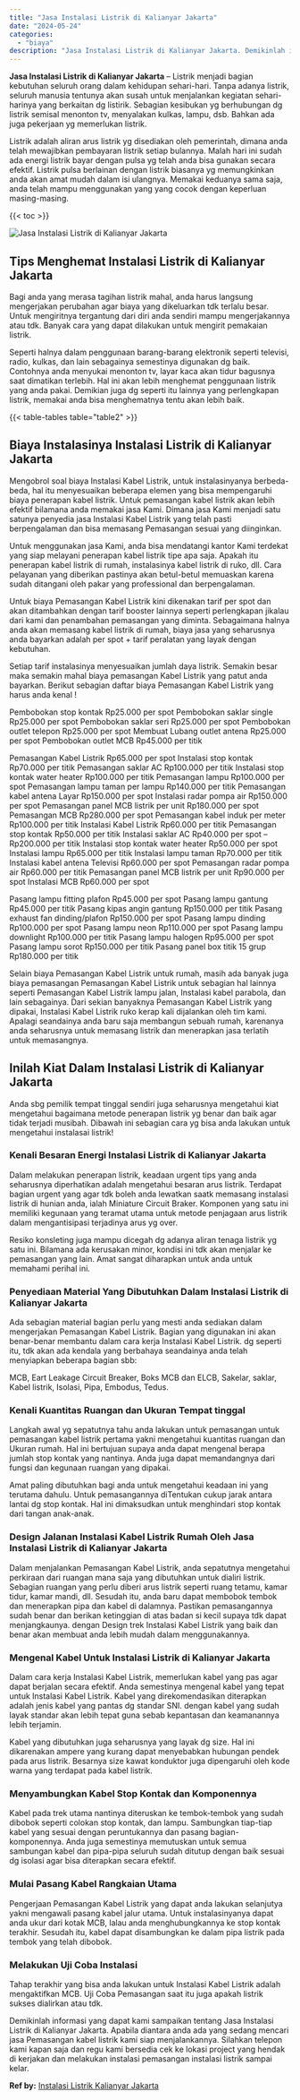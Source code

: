 ```yaml
---
title: "Jasa Instalasi Listrik di Kalianyar Jakarta"
date: "2024-05-24"
categories: 
  - "biaya"
description: "Jasa Instalasi Listrik di Kalianyar Jakarta. Demikinlah informasi yang dapat kami sampaikan tentang Jasa Instalasi Listrik di Kalianyar Jakarta. Apabila dian..."
---
```


**Jasa Instalasi Listrik di Kalianyar Jakarta** – Listrik menjadi bagian kebutuhan seluruh orang dalam kehidupan sehari-hari. Tanpa adanya listrik, seluruh manusia tentunya akan susah untuk menjalankan kegiatan sehari-harinya yang berkaitan dg listirik. Sebagian kesibukan yg berhubungan dg listrik semisal menonton tv, menyalakan kulkas, lampu, dsb. Bahkan ada juga pekerjaan yg memerlukan listrik.

Listrik adalah aliran arus listrik yg disediakan oleh pemerintah, dimana anda telah mewajibkan pembayaran listrik setiap bulannya. Malah hari ini sudah ada energi listrik bayar dengan pulsa yg telah anda bisa gunakan secara efektif. Listrik pulsa berlainan dengan listrik biasanya yg memungkinkan anda akan amat mudah dalam isi ulangnya. Memakai keduanya sama saja, anda telah mampu menggunakan yang yang cocok dengan keperluan masing-masing.

{{< toc >}}

![Jasa Instalasi Listrik di Kalianyar Jakarta](/images/instalasi-listrik-murah22.png)

## Tips Menghemat Instalasi Listrik di Kalianyar Jakarta

Bagi anda yang merasa tagihan listrik mahal, anda harus langsung mengerjakan perubahan agar biaya yang dikeluarkan tdk terlalu besar. Untuk mengiritnya tergantung dari diri anda sendiri mampu mengerjakannya atau tdk. Banyak cara yang dapat dilakukan untuk mengirit pemakaian listrik.

Seperti halnya dalam penggunaan barang-barang elektronik seperti televisi, radio, kulkas, dan lain sebagainya semestinya digunakan dg baik. Contohnya anda menyukai menonton tv, layar kaca akan tidur bagusnya saat dimatikan terlebih. Hal ini akan lebih menghemat penggunaan listrik yang anda pakai. Demikian juga dg seperti itu lainnya yang perlengkapan listrik, memakai anda bisa menghematnya tentu akan lebih baik.

{{< table-tables table="table2" >}}

## Biaya Instalasinya Instalasi Listrik di Kalianyar Jakarta

Mengobrol soal biaya Instalasi Kabel Listrik, untuk instalasinyanya berbeda-beda, hal itu menyesuaikan beberapa elemen yang bisa mempengaruhi biaya penerapan kabel listrik. Untuk pemasangan kabel listrik akan lebih efektif bilamana anda memakai jasa Kami. Dimana jasa Kami menjadi satu satunya penyedia jasa Instalasi Kabel Listrik yang telah pasti berpengalaman dan bisa memasang Pemasangan sesuai yang diinginkan.

Untuk menggunakan jasa Kami, anda bisa mendatangi kantor Kami terdekat yang siap melayani penerapan kabel listrik tipe apa saja. Apakah itu penerapan kabel listrik di rumah, instalasinya kabel listrik di ruko, dll. Cara pelayanan yang diberikan pastinya akan betul-betul memuaskan karena sudah ditangani oleh pakar yang professional dan berpengalaman.

Untuk biaya Pemasangan Kabel Listrik kini dikenakan tarif per spot dan akan ditambahkan dengan tarif booster lainnya seperti perlengkapan jikalau dari kami dan penambahan pemasangan yang diminta. Sebagaimana halnya anda akan memasang kabel listrik di rumah, biaya jasa yang seharusnya anda bayarkan adalah per spot + tarif peralatan yang layak dengan kebutuhan.

Setiap tarif instalasinya menyesuaikan jumlah daya listrik. Semakin besar maka semakin mahal biaya pemasangan Kabel Listrik yang patut anda bayarkan. Berikut sebagian daftar biaya Pemasangan Kabel Listrik yang harus anda kenal !

Pembobokan stop kontak Rp25.000 per spot Pembobokan saklar single Rp25.000 per spot Pembobokan saklar seri Rp25.000 per spot Pembobokan outlet telepon Rp25.000 per spot Membuat Lubang outlet antena Rp25.000 per spot Pembobokan outlet MCB Rp45.000 per titik

Pemasangan Kabel Listrik Rp65.000 per spot Instalasi stop kontak Rp70.000 per titik Pemasangan saklar AC Rp100.000 per titik Instalasi stop kontak water heater Rp100.000 per titik Pemasangan lampu Rp100.000 per spot Pemasangan lampu taman per lampu Rp140.000 per titik Pemasangan kabel antena Layar Rp150.000 per spot Instalasi radar pompa air Rp150.000 per spot Pemasangan panel MCB listrik per unit Rp180.000 per spot Pemasangan MCB Rp280.000 per spot Pemasangan kabel induk per meter Rp100.000 per titik Instalasi Kabel Listrik Rp60.000 per titik Pemasangan stop kontak Rp50.000 per titik Instalasi saklar AC Rp40.000 per spot – Rp200.000 per titik Instalasi stop kontak water heater Rp50.000 per spot Instalasi lampu Rp65.000 per titik Instalasi lampu taman Rp70.000 per titik Instalasi kabel antena Televisi Rp60.000 per spot Pemasangan radar pompa air Rp60.000 per titik Pemasangan panel MCB listrik per unit Rp90.000 per spot Instalasi MCB Rp60.000 per spot

Pasang lampu fitting plafon Rp45.000 per spot Pasang lampu gantung Rp45.000 per titik Pasang kipas angin gantung Rp150.000 per titik Pasang exhaust fan dinding/plafon Rp150.000 per spot Pasang lampu dinding Rp100.000 per spot Pasang lampu neon Rp110.000 per spot Pasang lampu downlight Rp100.000 per titik Pasang lampu halogen Rp95.000 per spot Pasang lampu sorot Rp150.000 per titik Pasang panel box titik 15 grup Rp180.000 per titik

Selain biaya Pemasangan Kabel Listrik untuk rumah, masih ada banyak juga biaya pemasangan Pemasangan Kabel Listrik untuk sebagian hal lainnya seperti Pemasangan Kabel Listrik lampu jalan, Instalasi kabel parabola, dan lain sebagainya. Dari sekian banyaknya Pemasangan Kabel Listrik yang dipakai, Instalasi Kabel Listrik ruko kerap kali dijalankan oleh tim kami. Apalagi seandainya anda baru saja membangun sebuah rumah, karenanya anda seharusnya untuk memasang listrik dan menerapkan jasa terlatih untuk memasangnya.

## Inilah Kiat Dalam Instalasi Listrik di Kalianyar Jakarta


Anda sbg pemilik tempat tinggal sendiri juga seharusnya mengetahui kiat mengetahui bagaimana metode penerapan listrik yg benar dan baik agar tidak terjadi musibah. Dibawah ini sebagian cara yg bisa anda lakukan untuk mengetahui instalasai listrik!

### Kenali Besaran Energi Instalasi Listrik di Kalianyar Jakarta

Dalam melakukan penerapan listrik, keadaan urgent tips yang anda seharusnya diperhatikan adalah mengetahui besaran arus listrik. Terdapat bagian urgent yang agar tdk boleh anda lewatkan saatk memasang instalasi listrik di hunian anda, ialah Miniature Circuit Braker. Komponen yang satu ini memiliki kegunaan yang teramat utama untuk metode penjagaan arus listrik dalam mengantisipasi terjadinya arus yg over.

Resiko konsleting juga mampu dicegah dg adanya aliran tenaga listrik yg satu ini. Bilamana ada kerusakan minor, kondisi ini tdk akan menjalar ke pemasangan yang lain. Amat sangat diharapkan untuk anda untuk memahami perihal ini.

### Penyediaan Material Yang Dibutuhkan Dalam Instalasi Listrik di Kalianyar Jakarta

Ada sebagian material bagian perlu yang mesti anda sediakan dalam mengerjakan Pemasangan Kabel Listrik. Bagian yang digunakan ini akan benar-benar membantu dalam cara kerja Instalasi Kabel Listrik. dg seperti itu, tdk akan ada kendala yang berbahaya seandainya anda telah menyiapkan beberapa bagian sbb:

MCB, Eart Leakage Circuit Breaker, Boks MCB dan ELCB, Sakelar, saklar, Kabel listrik, Isolasi, Pipa, Embodus, Tedus.

### Kenali Kuantitas Ruangan dan Ukuran Tempat tinggal

Langkah awal yg sepatutnya tahu anda lakukan untuk pemasangan untuk pemasangan kabel listrik pertama yakni mengetahui kuantitas ruangan dan Ukuran rumah. Hal ini bertujuan supaya anda dapat mengenal berapa jumlah stop kontak yang nantinya. Anda juga dapat memandangnya dari fungsi dan kegunaan ruangan yang dipakai.

Amat paling dibutuhkan bagi anda untuk mengetahui keadaan ini yang terutama dahulu. Untuk pemasangannya diTentukan cukup jarak antara lantai dg stop kontak. Hal ini dimaksudkan untuk menghindari stop kontak dari tangan anak-anak.

### Design Jalanan Instalasi Kabel Listrik Rumah Oleh Jasa Instalasi Listrik di Kalianyar Jakarta

Dalam menjalankan Pemasangan Kabel Listrik, anda sepatutnya mengetahui perkiraan dari ruangan mana saja yang dibutuhkan untuk dialiri listrik. Sebagian ruangan yang perlu diberi arus listrik seperti ruang tetamu, kamar tidur, kamar mandi, dll. Sesudah itu, anda baru dapat membobok tembok dan menerapkan pipa dan kabel di dalamnya. Pastikan pemasangannya sudah benar dan berikan ketinggian di atas badan si kecil supaya tdk dapat menjangkaunya. dengan Design trek Instalasi Kabel Listrik yang baik dan benar akan membuat anda lebih mudah dalam menggunakannya.

### Mengenal Kabel Untuk Instalasi Listrik di Kalianyar Jakarta

Dalam cara kerja Instalasi Kabel Listrik, memerlukan kabel yang pas agar dapat berjalan secara efektif. Anda semestinya mengenal kabel yang tepat untuk Instalasi Kabel Listrik. Kabel yang direkomendasikan diterapkan adalah jenis kabel yang pantas dg standar SNI. dengan kabel yang sudah layak standar akan lebih tepat guna sebab kepantasan dan keamanannya lebih terjamin.

Kabel yang dibutuhkan juga seharusnya yang layak dg size. Hal ini dikarenakan ampere yang kurang dapat menyebabkan hubungan pendek pada arus listrik. Besarnya size kawat konduktor juga dipengaruhi oleh kode warna yang terdapat pada kabel listrik.

### Menyambungkan Kabel Stop Kontak dan Komponennya

Kabel pada trek utama nantinya diteruskan ke tembok-tembok yang sudah dibobok seperti colokan stop kontak, dan lampu. Sambungkan tiap-tiap kabel yang sesuai dengan peruntukannya dan pasang bagian-komponennya. Anda juga semestinya memutuskan untuk semua sambungan kabel dan pipa-pipa seluruh sudah ditutup dengan baik sesuai dg isolasi agar bisa diterapkan secara efektif.

### Mulai Pasang Kabel Rangkaian Utama

Pengerjaan Pemasangan Kabel Listrik yang dapat anda lakukan selanjutya yakni mengawali pasang kabel jalur utama. Untuk instalasinyanya dapat anda ukur dari kotak MCB, lalau anda menghubungkannya ke stop kontak terakhir. Sesudah itu, kabel dapat disambungkan ke dalam pipa listrik pada tembok yang telah dibobok.

### Melakukan Uji Coba Instalasi

Tahap terakhir yang bisa anda lakukan untuk Instalasi Kabel Listrik adalah mengaktifkan MCB. Uji Coba Pemasangan saat itu juga apakah listrik sukses dialirkan atau tdk.

Demikinlah informasi yang dapat kami sampaikan tentang Jasa Instalasi Listrik di Kalianyar Jakarta. Apabila diantara anda ada yang sedang mencari jasa Pemasangan kabel listrik kami siap menjalankannya. Silahkan telepon kami kapan saja dan regu kami bersedia cek ke lokasi project yang hendak di kerjakan dan melakukan instalasi pemasangan instalasi listrik sampai kelar.

**Ref by:** [Instalasi Listrik Kalianyar Jakarta](https://id.wikipedia.org/wiki/Instalasi)
